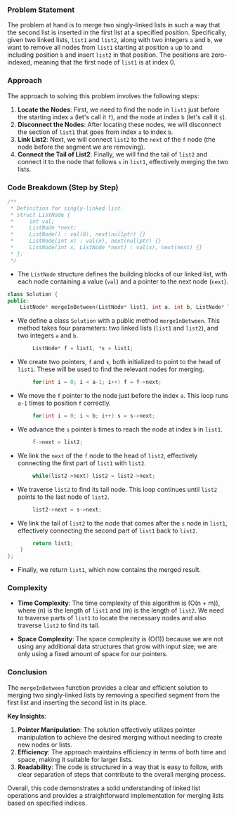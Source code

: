 ### Problem Statement

The problem at hand is to merge two singly-linked lists in such a way that the second list is inserted in the first list at a specified position. Specifically, given two linked lists, `list1` and `list2`, along with two integers `a` and `b`, we want to remove all nodes from `list1` starting at position `a` up to and including position `b` and insert `list2` in that position. The positions are zero-indexed, meaning that the first node of `list1` is at index 0.

### Approach

The approach to solving this problem involves the following steps:

1. **Locate the Nodes**: First, we need to find the node in `list1` just before the starting index `a` (let's call it `f`), and the node at index `b` (let's call it `s`).
2. **Disconnect the Nodes**: After locating these nodes, we will disconnect the section of `list1` that goes from index `a` to index `b`.
3. **Link List2**: Next, we will connect `list2` to the `next` of the `f` node (the node before the segment we are removing).
4. **Connect the Tail of List2**: Finally, we will find the tail of `list2` and connect it to the node that follows `s` in `list1`, effectively merging the two lists.

### Code Breakdown (Step by Step)

```cpp
/**
 * Definition for singly-linked list.
 * struct ListNode {
 *     int val;
 *     ListNode *next;
 *     ListNode() : val(0), next(nullptr) {}
 *     ListNode(int x) : val(x), next(nullptr) {}
 *     ListNode(int x, ListNode *next) : val(x), next(next) {}
 * };
 */
```
- The `ListNode` structure defines the building blocks of our linked list, with each node containing a value (`val`) and a pointer to the next node (`next`).

```cpp
class Solution {
public:
    ListNode* mergeInBetween(ListNode* list1, int a, int b, ListNode* list2) {
```
- We define a class `Solution` with a public method `mergeInBetween`. This method takes four parameters: two linked lists (`list1` and `list2`), and two integers `a` and `b`.

```cpp
        ListNode* f = list1, *s = list1;
```
- We create two pointers, `f` and `s`, both initialized to point to the head of `list1`. These will be used to find the relevant nodes for merging.

```cpp
        for(int i = 0; i < a-1; i++) f = f->next;
```
- We move the `f` pointer to the node just before the index `a`. This loop runs `a-1` times to position `f` correctly.

```cpp
        for(int i = 0; i < b; i++) s = s->next;
```
- We advance the `s` pointer `b` times to reach the node at index `b` in `list1`.

```cpp
        f->next = list2;
```
- We link the `next` of the `f` node to the head of `list2`, effectively connecting the first part of `list1` with `list2`.

```cpp
        while(list2->next) list2 = list2->next;
```
- We traverse `list2` to find its tail node. This loop continues until `list2` points to the last node of `list2`.

```cpp
        list2->next = s->next;
```
- We link the tail of `list2` to the node that comes after the `s` node in `list1`, effectively connecting the second part of `list1` back to `list2`.

```cpp
        return list1;
    }
};
```
- Finally, we return `list1`, which now contains the merged result.

### Complexity

- **Time Complexity**: The time complexity of this algorithm is \(O(n + m)\), where \(n\) is the length of `list1` and \(m\) is the length of `list2`. We need to traverse parts of `list1` to locate the necessary nodes and also traverse `list2` to find its tail.
  
- **Space Complexity**: The space complexity is \(O(1)\) because we are not using any additional data structures that grow with input size; we are only using a fixed amount of space for our pointers.

### Conclusion

The `mergeInBetween` function provides a clear and efficient solution to merging two singly-linked lists by removing a specified segment from the first list and inserting the second list in its place. 

**Key Insights**:
1. **Pointer Manipulation**: The solution effectively utilizes pointer manipulation to achieve the desired merging without needing to create new nodes or lists.
2. **Efficiency**: The approach maintains efficiency in terms of both time and space, making it suitable for larger lists.
3. **Readability**: The code is structured in a way that is easy to follow, with clear separation of steps that contribute to the overall merging process.

Overall, this code demonstrates a solid understanding of linked list operations and provides a straightforward implementation for merging lists based on specified indices.